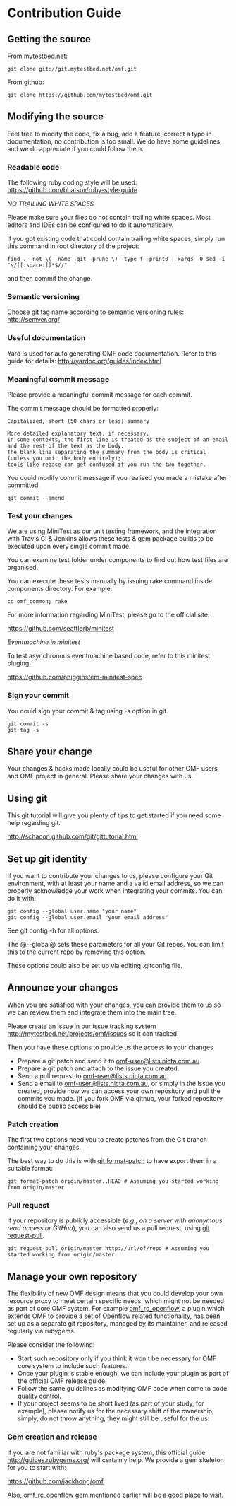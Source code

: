 # Contribution Guide

## Getting the source

From mytestbed.net:

    git clone git://git.mytestbed.net/omf.git

From github:

    git clone https://github.com/mytestbed/omf.git

## Modifying the source

Feel free to modify the code, fix a bug, add a feature, correct a typo in documentation, no contribution is too small. We do have some guidelines, and we do appreciate if you could follow them.

### Readable code

The following ruby coding style will be used: https://github.com/bbatsov/ruby-style-guide

_NO TRAILING WHITE SPACES_

Please make sure your files do not contain trailing white spaces. Most editors and IDEs can be configured to do it automatically.

If you got existing code that could contain trailing white spaces, simply run this command in root directory of the project:

    find . -not \( -name .git -prune \) -type f -print0 | xargs -0 sed -i "s/[[:space:]]*$//"

and then commit the change.

### Semantic versioning

Choose git tag name according to semantic versioning rules: http://semver.org/

### Useful documentation

Yard is used for auto generating OMF code documentation. Refer to this guide for details: http://yardoc.org/guides/index.html

### Meaningful commit message

Please provide a meaningful commit message for each commit.

The commit message should be formatted properly:

    Capitalized, short (50 chars or less) summary

    More detailed explanatory text, if necessary.
    In some contexts, the first line is treated as the subject of an email and the rest of the text as the body.
    The blank line separating the summary from the body is critical (unless you omit the body entirely);
    tools like rebase can get confused if you run the two together.

You could modify commit message if you realised you made a mistake after committed.

    git commit --amend

### Test your changes

We are using MiniTest as our unit testing framework, and the integration with Travis CI & Jenkins allows these tests & gem package builds to be executed upon every single commit made.

You can examine test folder under components to find out how test files are organised.

You can execute these tests manually by issuing rake command inside components directory. For example:

    cd omf_common; rake

For more information regarding MiniTest, please go to the official site:

https://github.com/seattlerb/minitest

_Eventmachine in minitest_

To test asynchronous eventmachine based code, refer to this minitest pluging:

https://github.com/phiggins/em-minitest-spec

### Sign your commit

You could sign your commit & tag using -s option in git.

    git commit -s
    git tag -s

## Share your change

Your changes & hacks made locally could be useful for other OMF users and OMF project in general. Please share your changes with us.

## Using git

This git tutorial will give you plenty of tips to get started if you need some help regarding git.

http://schacon.github.com/git/gittutorial.html

## Set up git identity

If you want to contribute your changes to us, please configure your Git environment, with at least your name and a valid email address, so we can properly acknowledge your work when integrating your commits. You can do it with:

    git config --global user.name "your name"
    git config --global user.email "your email address"

See git config -h for all options.

The @--global@ sets these parameters for all your Git repos. You can limit this to the current repo by removing this option.

These options could also be set up via editing .gitconfig file.

## Announce your changes

When you are satisfied with your changes, you can provide them to us so we can review them and integrate them into the main tree.

Please create an issue in our issue tracking system http://mytestbed.net/projects/omf/issues so it can tracked.

Then you have these options to provide us the access to your changes

* Prepare a git patch and send it to omf-user@lists.nicta.com.au.
* Prepare a git patch and attach to the issue you created.
* Send a pull request to omf-user@lists.nicta.com.au.
* Send a email to omf-user@lists.nicta.com.au, or simply in the issue you created, provide how we can access your own repository and pull the commits you made.
(if you fork OMF via github, your forked repository should be public accessible)

### Patch creation

The first two options need you to create patches from the Git branch containing your changes.

The best way to do this is with [git format-patch](http://schacon.github.com/git/git-format-patch.html) to have export them in a suitable format:

    git format-patch origin/master..HEAD # Assuming you started working from origin/master

### Pull request

If your repository is publicly accessible (_e.g., on a server with anonymous read access or GitHub_), you can also send us a pull request, using [git request-pull](http://schacon.github.com/git/git-request-pull.html).

    git request-pull origin/master http://url/of/repo # Assuming you started working from origin/master

## Manage your own repository

The flexibility of new OMF design means that you could develop your own resource proxy to meet certain specific needs, which might not be needed as part of core OMF system. For example [omf\_rc\_openflow](https://github.com/kohoumas/omf_rc_openflow), a plugin which extends OMF to provide a set of Openflow related functionality, has been set up as a separate git repository, managed by its maintainer, and released regularly via rubygems.

Please consider the following:

* Start such repository only if you think it won't be necessary for OMF core system to include such features.
* Once your plugin is stable enough, we can include your plugin as part of the official OMF release guide.
* Follow the same guidelines as modifying OMF code when come to code quality control.
* If your project seems to be short lived (as part of your study, for example), please notify us for the necessary shift of the ownership, simply, do not throw anything, they might still be useful for the us.

### Gem creation and release

If you are not familiar with ruby's package system, this official guide http://guides.rubygems.org/ will certainly help. We provide a gem skeleton for you to start with:

https://github.com/jackhong/omf

Also, omf\_rc\_openflow gem mentioned earlier will be a good place to visit.
